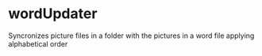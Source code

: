 # wordUpdater
Syncronizes picture files in a folder with the pictures in a word file applying alphabetical order
